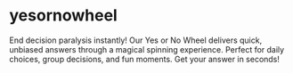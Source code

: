# yesornowheel
End decision paralysis instantly! Our Yes or No Wheel delivers quick, unbiased answers through a magical spinning experience. Perfect for daily choices, group decisions, and fun moments. Get your answer in seconds!
